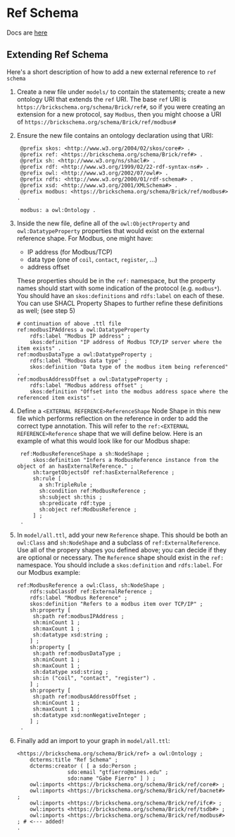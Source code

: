 # Ref Schema

Docs are [here](https://ref-schema.brickschema.org/)

## Extending Ref Schema

Here's a short description of how to add a new external reference to `ref schema`

1. Create a new file under `models/` to contain the statements; create a new ontology URI that extends
   the `ref` URI. The base `ref` URI is `https://brickschema.org/schema/Brick/ref#`, so if you were creating
   an extension for a new protocol, say `Modbus`, then you might choose a URI of  `https://brickschema.org/schema/Brick/ref/modbus#`
2. Ensure the new file contains an ontology declaration using that URI:

   ```ttl
    @prefix skos: <http://www.w3.org/2004/02/skos/core#> .
    @prefix ref: <https://brickschema.org/schema/Brick/ref#> .
    @prefix sh: <http://www.w3.org/ns/shacl#> .
    @prefix rdf: <http://www.w3.org/1999/02/22-rdf-syntax-ns#> .
    @prefix owl: <http://www.w3.org/2002/07/owl#> .
    @prefix rdfs: <http://www.w3.org/2000/01/rdf-schema#> .
    @prefix xsd: <http://www.w3.org/2001/XMLSchema#> .
    @prefix modbus: <https://brickschema.org/schema/Brick/ref/modbus#> .

    modbus: a owl:Ontology .
    ```
3. Inside the new file, define all of the `owl:ObjectProperty` and `owl:DatatypeProperty` properties
   that would exist on the external reference shape. For Modbus, one might have:
   - IP address (for Modbus/TCP)
   - data type (one of `coil`, `contact`, `register`, ...)
   - address offset

   These properties should be in the `ref:` namespace, but the property names should start with
   some indication of the protocol (e.g. `modbus*`). You should have an `skos:definitions` and `rdfs:label`
   on each of these. You can use SHACL Property Shapes to further refine these definitions as well; (see step 5)

    ```ttl
    # continuation of above .ttl file
    ref:modbusIPAddress a owl:DatatypeProperty
        rdfs:label "Modbus IP address" ;
        skos:definition "IP address of Modbus TCP/IP server where the item exists" .
    ref:modbusDataType a owl:DatatypeProperty ;
        rdfs:label "Modbus data type" ;
        skos:definition "Data type of the modbus item being referenced" .
    ref:modbusAddressOffset a owl:DatatypeProperty ;
        rdfs:label "Modbus address offset" ;
        skos:definition "Offset into the modbus address space where the referenced item exists" .
    ```
4. Define a `<EXTERNAL REFERENCE>ReferenceShape` Node Shape in this new file which performs reflection on the reference
   in order to add the correct type annotation. This will refer to the `ref:<EXTERNAL REFERENCE>Reference` shape
   that we will define below. Here is an example of what this would look like for our Modbus shape:

   ```ttl
    ref:ModbusReferenceShape a sh:NodeShape ;
        skos:definition "Infers a ModbusReference instance from the object of an hasExternalReference." ;
        sh:targetObjectsOf ref:hasExternalReference ;
        sh:rule [
          a sh:TripleRule ;
          sh:condition ref:ModbusReference ;
          sh:subject sh:this ;
          sh:predicate rdf:type ;
          sh:object ref:ModbusReference ;
        ] ;
    .
    ```
5. In `model/all.ttl`, add your new `Reference` shape. This should be both an `owl:Class` and `sh:NodeShape` and a subclass of `ref:ExternalReference`.
   Use all of the propery shapes you defined above; you can decide if they are optional or necessary. The `Reference` shape should exist in the `ref:` namespace.
   You should include a `skos:definition` and `rdfs:label`.
   For our Modbus example:

   ```ttl
   ref:ModbusReference a owl:Class, sh:NodeShape ;
       rdfs:subClassOf ref:ExternalReference ;
       rdfs:label "Modbus Reference" ;
       skos:definition "Refers to a modbus item over TCP/IP" ;
       sh:property [
        sh:path ref:modbusIPAddress ;
        sh:minCount 1 ;
        sh:maxCount 1 ;
        sh:datatype xsd:string ;
       ] ;
       sh:property [
        sh:path ref:modbusDataType ;
        sh:minCount 1 ;
        sh:maxCount 1 ;
        sh:datatype xsd:string ;
        sh:in ("coil", "contact", "register") .
       ] ;
       sh:property [
        sh:path ref:modbusAddressOffset ;
        sh:minCount 1 ;
        sh:maxCount 1 ;
        sh:datatype xsd:nonNegativeInteger ;
       ] ;
    .
    ```
6. Finally add an import to your graph in `model/all.ttl`:

    ```ttl
    <https://brickschema.org/schema/Brick/ref> a owl:Ontology ;
        dcterms:title "Ref Schema" ;
        dcterms:creator ( [ a sdo:Person ;
                    sdo:email "gtfierro@mines.edu" ;
                    sdo:name "Gabe Fierro" ] ) ;
        owl:imports <https://brickschema.org/schema/Brick/ref/core#> ;
        owl:imports <https://brickschema.org/schema/Brick/ref/bacnet#> ;
        owl:imports <https://brickschema.org/schema/Brick/ref/ifc#> ;
        owl:imports <https://brickschema.org/schema/Brick/ref/tsdb#> ;
        owl:imports <https://brickschema.org/schema/Brick/ref/modbus#> ; # <--- added!
    .
    ```
